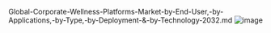 Global-Corporate-Wellness-Platforms-Market-by-End-User,-by-Applications,-by-Type,-by-Deployment-&-by-Technology-2032.md
![image](https://github.com/user-attachments/assets/9b5a36a9-66ab-44b2-a90e-b5dfc34466ec)
